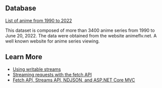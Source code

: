## Database

[List of anime from 1990 to 2022](https://www.kaggle.com/datasets/danielalbarracinm/list-of-anime-from-1990-to-2022?resource=download)

This dataset is composed of more than 3400 anime series from 1990 to June 20, 2022. The data were obtained from the website animeflv.net. A well known website for anime series viewing.

## Learn More

- [Using writable streams](https://developer.mozilla.org/en-US/docs/Web/API/Streams_API/Using_writable_streams)
- [Streaming requests with the fetch API](https://developer.chrome.com/articles/fetch-streaming-requests/)
- [Fetch API, Streams API, NDJSON, and ASP.NET Core MVC](https://www.tpeczek.com/2019/04/fetch-api-streams-api-ndjson-and-aspnet.html)
